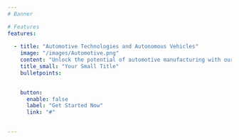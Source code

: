 ```yaml
---
# Banner

# Features
features:
    
  - title: "Automotive Technologies and Autonomous Vehicles"
    image: "/images/Automotive.png"
    content: "Unlock the potential of automotive manufacturing with our diverse range of automotive parts and components. From engine components to interior and exterior parts, we offer reliable and precision-engineered solutions to meet the demands of the automotive industry."
    title_small: "Your Small Title"
    bulletpoints:
      

    button:
      enable: false
      label: "Get Started Now"
      link: "#"

  
---
```

